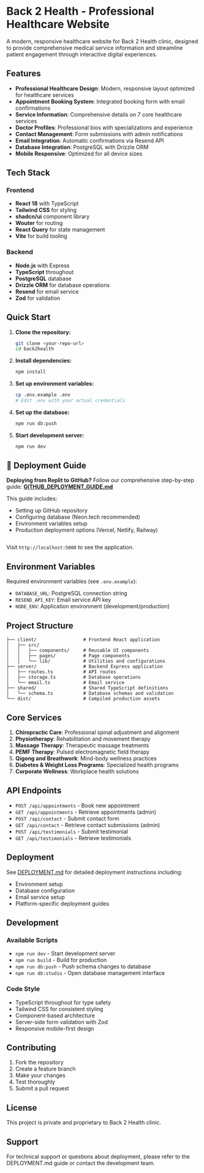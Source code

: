 # Back 2 Health - Professional Healthcare Website

A modern, responsive healthcare website for Back 2 Health clinic, designed to provide comprehensive medical service information and streamline patient engagement through interactive digital experiences.

## Features

- **Professional Healthcare Design**: Modern, responsive layout optimized for healthcare services
- **Appointment Booking System**: Integrated booking form with email confirmations
- **Service Information**: Comprehensive details on 7 core healthcare services
- **Doctor Profiles**: Professional bios with specializations and experience
- **Contact Management**: Form submissions with admin notifications
- **Email Integration**: Automatic confirmations via Resend API
- **Database Integration**: PostgreSQL with Drizzle ORM
- **Mobile Responsive**: Optimized for all device sizes

## Tech Stack

### Frontend
- **React 18** with TypeScript
- **Tailwind CSS** for styling
- **shadcn/ui** component library
- **Wouter** for routing
- **React Query** for state management
- **Vite** for build tooling

### Backend
- **Node.js** with Express
- **TypeScript** throughout
- **PostgreSQL** database
- **Drizzle ORM** for database operations
- **Resend** for email service
- **Zod** for validation

## Quick Start

1. **Clone the repository:**
   ```bash
   git clone <your-repo-url>
   cd back2health
   ```

2. **Install dependencies:**
   ```bash
   npm install
   ```

3. **Set up environment variables:**
   ```bash
   cp .env.example .env
   # Edit .env with your actual credentials
   ```

4. **Set up the database:**
   ```bash
   npm run db:push
   ```

5. **Start development server:**
   ```bash
   npm run dev
   ```

## 📖 Deployment Guide

**Deploying from Replit to GitHub?** Follow our comprehensive step-by-step guide:
**[GITHUB_DEPLOYMENT_GUIDE.md](./GITHUB_DEPLOYMENT_GUIDE.md)**

This guide includes:
- Setting up GitHub repository
- Configuring database (Neon.tech recommended)
- Environment variables setup
- Production deployment options (Vercel, Netlify, Railway)
   ```

Visit `http://localhost:5000` to see the application.

## Environment Variables

Required environment variables (see `.env.example`):

- `DATABASE_URL`: PostgreSQL connection string
- `RESEND_API_KEY`: Email service API key
- `NODE_ENV`: Application environment (development/production)

## Project Structure

```
├── client/                 # Frontend React application
│   ├── src/
│   │   ├── components/     # Reusable UI components
│   │   ├── pages/          # Page components
│   │   └── lib/            # Utilities and configurations
├── server/                 # Backend Express application
│   ├── routes.ts           # API routes
│   ├── storage.ts          # Database operations
│   └── email.ts            # Email service
├── shared/                 # Shared TypeScript definitions
│   └── schema.ts           # Database schemas and validation
└── dist/                   # Compiled production assets
```

## Core Services

1. **Chiropractic Care**: Professional spinal adjustment and alignment
2. **Physiotherapy**: Rehabilitation and movement therapy
3. **Massage Therapy**: Therapeutic massage treatments
4. **PEMF Therapy**: Pulsed electromagnetic field therapy
5. **Qigong and Breathwork**: Mind-body wellness practices
6. **Diabetes & Weight Loss Programs**: Specialized health programs
7. **Corporate Wellness**: Workplace health solutions

## API Endpoints

- `POST /api/appointments` - Book new appointment
- `GET /api/appointments` - Retrieve appointments (admin)
- `POST /api/contact` - Submit contact form
- `GET /api/contact` - Retrieve contact submissions (admin)
- `POST /api/testimonials` - Submit testimonial
- `GET /api/testimonials` - Retrieve testimonials

## Deployment

See [DEPLOYMENT.md](./DEPLOYMENT.md) for detailed deployment instructions including:
- Environment setup
- Database configuration
- Email service setup
- Platform-specific deployment guides

## Development

### Available Scripts

- `npm run dev` - Start development server
- `npm run build` - Build for production
- `npm run db:push` - Push schema changes to database
- `npm run db:studio` - Open database management interface

### Code Style

- TypeScript throughout for type safety
- Tailwind CSS for consistent styling
- Component-based architecture
- Server-side form validation with Zod
- Responsive mobile-first design

## Contributing

1. Fork the repository
2. Create a feature branch
3. Make your changes
4. Test thoroughly
5. Submit a pull request

## License

This project is private and proprietary to Back 2 Health clinic.

## Support

For technical support or questions about deployment, please refer to the DEPLOYMENT.md guide or contact the development team.